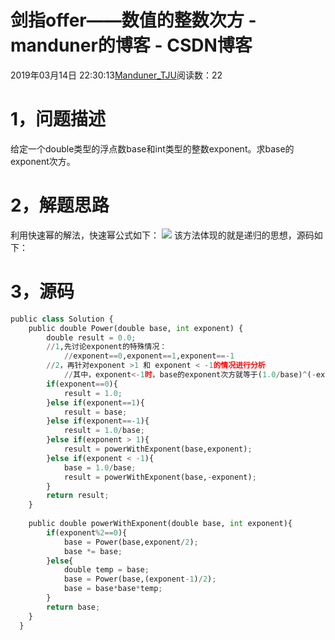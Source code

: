 
# 剑指offer——数值的整数次方 - manduner的博客 - CSDN博客


2019年03月14日 22:30:13[Manduner_TJU](https://me.csdn.net/manduner)阅读数：22


# 1，问题描述
给定一个double类型的浮点数base和int类型的整数exponent。求base的exponent次方。
# 2，解题思路
利用快速幂的解法，快速幂公式如下：
![](https://img-blog.csdnimg.cn/20190314222222591.png)
该方法体现的就是递归的思想，源码如下：
# 3，源码
```python
public class Solution {
    public double Power(double base, int exponent) {
        double result = 0.0;
        //1,先讨论exponent的特殊情况：
            //exponent==0,exponent==1,exponent==-1
        //2，再针对exponent >1 和 exponent < -1的情况进行分析
            //其中，exponent<-1时，base的exponent次方就等于(1.0/base)^(-exponent)
        if(exponent==0){
            result = 1.0;
        }else if(exponent==1){
            result = base;
        }else if(exponent==-1){
            result = 1.0/base;
        }else if(exponent > 1){
            result = powerWithExponent(base,exponent);
        }else if(exponent < -1){
            base = 1.0/base;
            result = powerWithExponent(base,-exponent);
        }
        return result;
    }
    
    public double powerWithExponent(double base, int exponent){
        if(exponent%2==0){
            base = Power(base,exponent/2);
            base *= base;
        }else{
            double temp = base;
            base = Power(base,(exponent-1)/2);
            base = base*base*temp;
        }
        return base;
    }
  }
```


